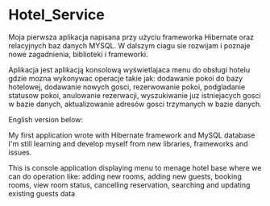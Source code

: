 # Hotel_Service

Moja pierwsza aplikacja napisana przy użyciu frameworka Hibernate oraz relacyjnych baz danych MYSQL.
W dalszym ciagu sie rozwijam i poznaje nowe  zagadnienia, biblioteki i frameworki. 


Aplikacja jest aplikacją konsolową wyświetlajaca menu do obsługi hotelu gdzie mozna wykonywac operacje takie jak: 
dodawanie pokoi do bazy hotelowej, dodawanie nowych gosci, rezerwowanie pokoi, podgladanie statusow pokoi, anulowanie rezerwacji, wyszukiwanie juz istniejacych gosci w bazie danych, aktualizowanie adresów gosci trzymanych w bazie danych.

English version below:

My first application wrote with Hibernate framework and MySQL database
I'm still learning  and develop myself from new libraries, frameworks and issues.

This is console application displaying menu to menage hotel base where we can do operation like:
adding new rooms, adding new guests, booking rooms, view room status, cancelling reservation, searching and updating existing guests data




